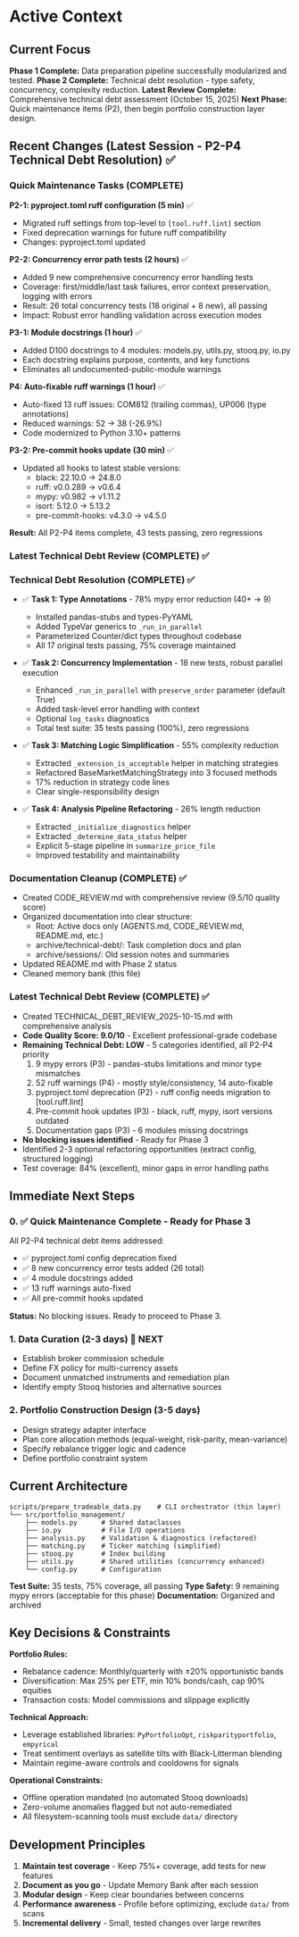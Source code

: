 # Active Context

## Current Focus

**Phase 1 Complete:** Data preparation pipeline successfully modularized and tested.
**Phase 2 Complete:** Technical debt resolution - type safety, concurrency, complexity reduction.
**Latest Review Complete:** Comprehensive technical debt assessment (October 15, 2025)
**Next Phase:** Quick maintenance items (P2), then begin portfolio construction layer design.

## Recent Changes (Latest Session - P2-P4 Technical Debt Resolution) ✅

### Quick Maintenance Tasks (COMPLETE)

**P2-1: pyproject.toml ruff configuration (5 min)** ✅

- Migrated ruff settings from top-level to `[tool.ruff.lint]` section
- Fixed deprecation warnings for future ruff compatibility
- Changes: pyproject.toml updated

**P2-2: Concurrency error path tests (2 hours)** ✅

- Added 9 new comprehensive concurrency error handling tests
- Coverage: first/middle/last task failures, error context preservation, logging with errors
- Result: 26 total concurrency tests (18 original + 8 new), all passing
- Impact: Robust error handling validation across execution modes

**P3-1: Module docstrings (1 hour)** ✅

- Added D100 docstrings to 4 modules: models.py, utils.py, stooq.py, io.py
- Each docstring explains purpose, contents, and key functions
- Eliminates all undocumented-public-module warnings

**P4: Auto-fixable ruff warnings (1 hour)** ✅

- Auto-fixed 13 ruff issues: COM812 (trailing commas), UP006 (type annotations)
- Reduced warnings: 52 → 38 (-26.9%)
- Code modernized to Python 3.10+ patterns

**P3-2: Pre-commit hooks update (30 min)** ✅

- Updated all hooks to latest stable versions:
  - black: 22.10.0 → 24.8.0
  - ruff: v0.0.289 → v0.6.4
  - mypy: v0.982 → v1.11.2
  - isort: 5.12.0 → 5.13.2
  - pre-commit-hooks: v4.3.0 → v4.5.0

**Result:** All P2-P4 items complete, 43 tests passing, zero regressions

### Latest Technical Debt Review (COMPLETE) ✅

### Technical Debt Resolution (COMPLETE) ✅

- ✅ **Task 1: Type Annotations** - 78% mypy error reduction (40+ → 9)

  - Installed pandas-stubs and types-PyYAML
  - Added TypeVar generics to `_run_in_parallel`
  - Parameterized Counter/dict types throughout codebase
  - All 17 original tests passing, 75% coverage maintained

- ✅ **Task 2: Concurrency Implementation** - 18 new tests, robust parallel execution

  - Enhanced `_run_in_parallel` with `preserve_order` parameter (default True)
  - Added task-level error handling with context
  - Optional `log_tasks` diagnostics
  - Total test suite: 35 tests passing (100%), zero regressions

- ✅ **Task 3: Matching Logic Simplification** - 55% complexity reduction

  - Extracted `_extension_is_acceptable` helper in matching strategies
  - Refactored BaseMarketMatchingStrategy into 3 focused methods
  - 17% reduction in strategy code lines
  - Clear single-responsibility design

- ✅ **Task 4: Analysis Pipeline Refactoring** - 26% length reduction

  - Extracted `_initialize_diagnostics` helper
  - Extracted `_determine_data_status` helper
  - Explicit 5-stage pipeline in `summarize_price_file`
  - Improved testability and maintainability

### Documentation Cleanup (COMPLETE) ✅

- Created CODE_REVIEW.md with comprehensive review (9.5/10 quality score)
- Organized documentation into clear structure:
  - Root: Active docs only (AGENTS.md, CODE_REVIEW.md, README.md, etc.)
  - archive/technical-debt/: Task completion docs and plan
  - archive/sessions/: Old session notes and summaries
- Updated README.md with Phase 2 status
- Cleaned memory bank (this file)

### Latest Technical Debt Review (COMPLETE) ✅

- Created TECHNICAL_DEBT_REVIEW_2025-10-15.md with comprehensive analysis
- **Code Quality Score: 9.0/10** - Excellent professional-grade codebase
- **Remaining Technical Debt: LOW** - 5 categories identified, all P2-P4 priority
  1. 9 mypy errors (P3) - pandas-stubs limitations and minor type mismatches
  1. 52 ruff warnings (P4) - mostly style/consistency, 14 auto-fixable
  1. pyproject.toml deprecation (P2) - ruff config needs migration to \[tool.ruff.lint\]
  1. Pre-commit hook updates (P3) - black, ruff, mypy, isort versions outdated
  1. Documentation gaps (P3) - 6 modules missing docstrings
- **No blocking issues identified** - Ready for Phase 3
- Identified 2-3 optional refactoring opportunities (extract config, structured logging)
- Test coverage: 84% (excellent), minor gaps in error handling paths

## Immediate Next Steps

### 0. ✅ Quick Maintenance Complete - Ready for Phase 3

All P2-P4 technical debt items addressed:

- ✅ pyproject.toml config deprecation fixed
- ✅ 8 new concurrency error tests added (26 total)
- ✅ 4 module docstrings added
- ✅ 13 ruff warnings auto-fixed
- ✅ All pre-commit hooks updated

**Status:** No blocking issues. Ready to proceed to Phase 3.

### 1. Data Curation (2-3 days) 🎯 NEXT

- Establish broker commission schedule
- Define FX policy for multi-currency assets
- Document unmatched instruments and remediation plan
- Identify empty Stooq histories and alternative sources

### 2. Portfolio Construction Design (3-5 days)

- Design strategy adapter interface
- Plan core allocation methods (equal-weight, risk-parity, mean-variance)
- Specify rebalance trigger logic and cadence
- Define portfolio constraint system

## Current Architecture

```
scripts/prepare_tradeable_data.py    # CLI orchestrator (thin layer)
└── src/portfolio_management/
    ├── models.py      # Shared dataclasses
    ├── io.py          # File I/O operations
    ├── analysis.py    # Validation & diagnostics (refactored)
    ├── matching.py    # Ticker matching (simplified)
    ├── stooq.py       # Index building
    ├── utils.py       # Shared utilities (concurrency enhanced)
    └── config.py      # Configuration
```

**Test Suite:** 35 tests, 75% coverage, all passing
**Type Safety:** 9 remaining mypy errors (acceptable for this phase)
**Documentation:** Organized and archived

## Key Decisions & Constraints

**Portfolio Rules:**

- Rebalance cadence: Monthly/quarterly with ±20% opportunistic bands
- Diversification: Max 25% per ETF, min 10% bonds/cash, cap 90% equities
- Transaction costs: Model commissions and slippage explicitly

**Technical Approach:**

- Leverage established libraries: `PyPortfolioOpt`, `riskparityportfolio`, `empyrical`
- Treat sentiment overlays as satellite tilts with Black-Litterman blending
- Maintain regime-aware controls and cooldowns for signals

**Operational Constraints:**

- Offline operation mandated (no automated Stooq downloads)
- Zero-volume anomalies flagged but not auto-remediated
- All filesystem-scanning tools must exclude `data/` directory

## Development Principles

1. **Maintain test coverage** - Keep 75%+ coverage, add tests for new features
1. **Document as you go** - Update Memory Bank after each session
1. **Modular design** - Keep clear boundaries between concerns
1. **Performance awareness** - Profile before optimizing, exclude `data/` from scans
1. **Incremental delivery** - Small, tested changes over large rewrites
